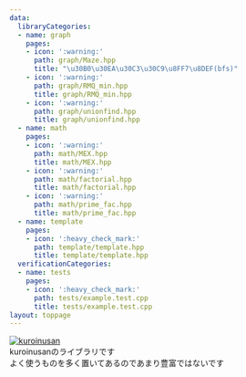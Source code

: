```yaml
---
data:
  libraryCategories:
  - name: graph
    pages:
    - icon: ':warning:'
      path: graph/Maze.hpp
      title: "\u30B0\u30EA\u30C3\u30C9\u8FF7\u8DEF(bfs)"
    - icon: ':warning:'
      path: graph/RMQ_min.hpp
      title: graph/RMQ_min.hpp
    - icon: ':warning:'
      path: graph/unionfind.hpp
      title: graph/unionfind.hpp
  - name: math
    pages:
    - icon: ':warning:'
      path: math/MEX.hpp
      title: math/MEX.hpp
    - icon: ':warning:'
      path: math/factorial.hpp
      title: math/factorial.hpp
    - icon: ':warning:'
      path: math/prime_fac.hpp
      title: math/prime_fac.hpp
  - name: template
    pages:
    - icon: ':heavy_check_mark:'
      path: template/template.hpp
      title: template/template.hpp
  verificationCategories:
  - name: tests
    pages:
    - icon: ':heavy_check_mark:'
      path: tests/example.test.cpp
      title: tests/example.test.cpp
layout: toppage
---
```

[![kuroinusan](https://img.shields.io/endpoint?url=https%3A%2F%2Fatcoder-badges.now.sh%2Fapi%2Fatcoder%2Fjson%2Fkuroinusan)](https://atcoder.jp/users/kuroinusan)<br>
kuroinusanのライブラリです<br>
よく使うものを多く置いてあるのであまり豊富ではないです